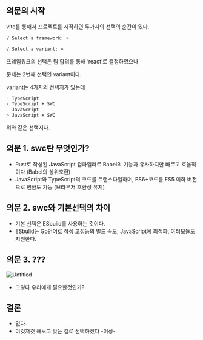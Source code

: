 ## 의문의 시작

vite를 통해서 프로젝트를 시작하면 두가지의 선택의 순간이 있다.

```bash
√ Select a framework: » 

√ Select a variant: »
```

프레임워크의 선택은 팀 합의를 통해 ‘react’로 결정하였으나

문제는 2번째 선택인 variant이다.

variant는 4가지의 선택지가 있는데

```bash
- TypeScript
- TypeScript + SWC
- JavaScript
> JavaScript + SWC
```

위와 같은 선택지다.

## 의문 1. swc란 무엇인가?

- Rust로 작성된 JavaScript 컴파일러로 Babel의 기능과 유사하지만 빠르고 효율적이다 (Babel의 상위호환)
- JavaScript와 TypeScript의 코드를 트랜스파일하며, ES6+코드를 ES5 이하 버전으로 변환도 가능 (브라우저 호환성 유지)

## 의문 2. swc와 기본선택의 차이

- 기본 선택은 ESbulid를 사용하는 것이다.
- ESbulid는 Go언어로 작성 고성능의 빌드 속도, JavaScript에 최적화, 여러모듈도 지원한다.

## 의문 3. ???

![Untitled](https://prod-files-secure.s3.us-west-2.amazonaws.com/67540789-b5cf-4413-b31a-b896e3041adf/f1e26521-52fe-4b3c-b861-efafc6ef9c9e/Untitled.png)

- 그렇다 우리에게 필요한것인가?

## 결론

- 없다.
- 이것저것 해보고 맞는 걸로 선택하겠다 -이상-